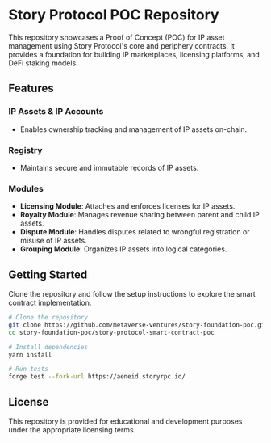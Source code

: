 # Story Protocol POC Repository

This repository showcases a Proof of Concept (POC) for IP asset management using Story Protocol's core and periphery contracts. It provides a foundation for building IP marketplaces, licensing platforms, and DeFi staking models.

## Features

### IP Assets & IP Accounts
- Enables ownership tracking and management of IP assets on-chain.

### Registry
- Maintains secure and immutable records of IP assets.

### Modules
- **Licensing Module**: Attaches and enforces licenses for IP assets.
- **Royalty Module**: Manages revenue sharing between parent and child IP assets.
- **Dispute Module**: Handles disputes related to wrongful registration or misuse of IP assets.
- **Grouping Module**: Organizes IP assets into logical categories.

## Getting Started
Clone the repository and follow the setup instructions to explore the smart contract implementation.

```bash
# Clone the repository
git clone https://github.com/metaverse-ventures/story-foundation-poc.git
cd story-foundation-poc/story-protocol-smart-contract-poc

# Install dependencies
yarn install

# Run tests
forge test --fork-url https://aeneid.storyrpc.io/
```

## License
This repository is provided for educational and development purposes under the appropriate licensing terms.

